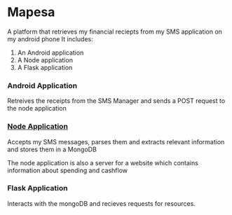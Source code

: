 # Mapesa

A platform that retrieves my financial reciepts from my SMS application on my android phone
It includes:
1. An Android application
3. A Node application
4. A Flask application

### Android Application

Retreives the receipts from the SMS Manager and sends a POST request to the node application

### [Node Application](https://github.com/ngareleo/mapesa-api)

Accepts my SMS messages, parses them and extracts relevant information and stores them in a MongoDB

The node application is also a server for a website which contains information about spending and cashflow

### Flask Application

Interacts with the mongoDB and recieves requests for resources.
